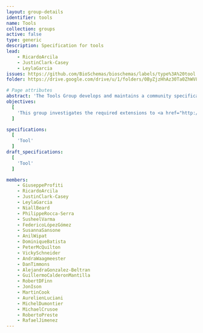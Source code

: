 ```yaml
---
layout: group-details
identifier: tools
name: Tools
collection: groups
active: false
type: generic
description: Specification for tools
lead:
    - RicardoArcila
    - JustinClark-Casey
    - LeylaGarcia
issues: https://github.com/BioSchemas/bioschemas/labels/type%3A%20tool
folder: https://drive.google.com/drive/u/1/folders/0ByZjzHhAz30Ta0ZhWV8wb1p4TTA

# Page attributes
abstract: 'The Tools Group develops and maintains a community specification for describing life science tools.'
objectives:
  [
    'This group investigates the required extensions to <a href="http://schema.org">schema.org</a> to support such use case.'
  ]

specifications:
  [
    'Tool'
  ]
draft_specifications:
  [
    'Tool'
  ]

members:
    - GiuseppeProfiti
    - RicardoArcila
    - JustinClark-Casey
    - LeylaGarcia
    - NiallBeard
    - PhilippeRocca-Serra
    - SusheelVarma
    - FedericoLópezGómez
    - SusannaSansone
    - AnilWipat
    - DominiqueBatista
    - PeterMcQuilton
    - VickySchneider
    - AndraWaagmeester
    - DanTimmons
    - AlejandraGonzalez-Beltran
    - GuillermoCalderonMantilla
    - RobertDFinn
    - JonIson
    - MartinCook
    - AurelienLuciani
    - MichelDumontier
    - MichaelCrusoe
    - RobertoPreste
    - RafaelJimenez
---
```

